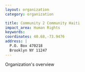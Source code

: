 ```yaml
---
layout: organization
category: organization

title: Community 2 Community Haiti
impact_area: Human Rights
keywords: 
coordinates: 40.68,-73.9476
address: |
  P.O. Box 470218
  Brooklyn NY 11247
---
```

Organization's overview
